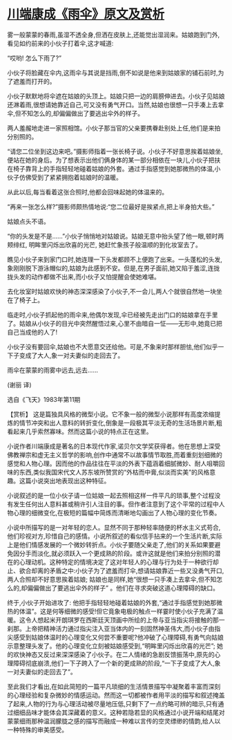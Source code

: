 # [川端康成《雨伞》原文及赏析](https://www.vrrw.net/wx/15420.html)

雾一般蒙蒙的春雨,虽湿不透全身,但洒在皮肤上,还能觉出湿润来。姑娘跑到门外,看见如约前来的小伙子打着伞,这才喊道:

“哎哟! 怎么下雨了?”

小伙子将脸藏在伞内,这雨伞与其说是挡雨,倒不如说是他来到姑娘家的铺石前时,为了遮羞而打开的。

小伙子默默地将伞遮在姑娘的头顶上。姑娘只把一边的肩膀伸进去。小伙子见姑娘还淋着雨,很想请她靠近自己,可又没有勇气开口。当然,姑娘也很想一只手凑上去拿伞,但不知怎么的,却偏偏做出了要逃出伞外的样子。

两人羞赧地走进一家照相馆。小伙子那当官的父亲要携眷赴别处上任,他们是来拍分别照的。

“请您二位坐到这边来吧。”摄影师指着一张长椅子说。小伙子不好意思挨着姑娘坐,便站在她的身后。为了想表示出他们俩身体的某一部分相依在一块儿,小伙子把扶在椅子靠背上的手指轻轻地碰着姑娘的外套。通过手指感觉到她那微热的体温,小伙子仿佛受到了紧紧拥抱着姑娘时的温暖。

从此以后,每当看着这张合照时,他都会回味起她的体温来的。

“再来一张怎么样?”摄影师颇热情地说:“您二位最好是挨紧点,把上半身拍大些。”

姑娘点头不语。

“你的头发是不是……”小伙子悄悄地对姑娘说。姑娘无意中抬头望了他一眼,顿时两颊绯红, 明眸里闪烁出欣喜的光芒, 她赶忙象孩子般温顺的到化妆室去了。

瞧见小伙子来到家门口时,她连理一下头发都顾不上便跑了出来。一头蓬松的头发,象刚刚脱下游泳帽似的,姑娘为此感到不安。但是,在男子面前,她又陷于羞涩,连拢拢头发的动作都做不出来,而小伙子又怕提醒会使她难堪。

去化妆室时姑娘欢快的神态深深感染了小伙子,不一会儿,两人个就很自然地一块坐在了椅子上。

临走时,小伙子抓起他的雨伞来,他偶尔发现,伞已经被先走出门口的姑娘拿在手里了。姑娘从小伙子的目光中突然醒悟过来,心里不由暗自一怔——无形中,她竟已把自己当成他的人了!

小伙子没有要回伞,姑娘也不大愿意交还给他。可是,不象来时那样胆怯,他们似乎一下子变成了大人,象一对夫妻似的走回去了。

雨伞在蒙蒙的雨雾中远去,远去……

(谢丽 译)

选自《飞天》1983年第11期



【赏析】 这是篇独具风格的微型小说。它不象一般的微型小说那样有高度浓缩提炼的情节冲突和出人意料的转折变化,倒象是一段极其平淡无奇的生活场景片断,粗看起来几乎索然寡味。然而这篇小说的特点正在这里。

小说作者川端康成是著名的日本现代作家,诺贝尔文学奖获得者。他在思想上深受佛教禅宗和虚无主义哲学的影响,创作中通常不以故事情节取胜,而着重刻划细微的感觉和人物心理。因而他的作品往往在平淡的外表下蕴涵着细腻微妙、耐人咀嚼回味的东西,类似我国宋代文人苏东坡所赞赏的“外枯而中膏,似淡而实美”的风格意趣。这篇小说突出地表现出这种特征。

小说叙述的是一位小伙子请一位姑娘一起去照相这样一件平凡的琐事,整个过程没有发生任何出人意料甚或稍许引人注目的事。但作者注意到了这个平常的过程中人物心理的细微变化,在极短的篇幅中简炼而清晰地勾画出了人物心理的变化节奏。

小说中所描写的是一对年轻的恋人。显然不同于那种轻率随便的杯水主义式苟合,他们珍视对方,珍惜自己的感情。小说所叙述的看似信手拈来的一个生活片断,实际上是他们情感发展的一个微妙转折点。小伙子要随父亲走了,他们的关系如果要避免因分手而淡化,就必须跃入一个更成熟的阶段。或许这就是他们来拍分别照的潜在的心理动机。这种特定的情境决定了这对年轻人的心理与行为处于一种欲行却止、欲合却离的矛盾之中:小伙子为了遮羞而打伞,想请姑娘靠近一些又没勇气开口,两人合照却不好意思挨着姑娘; 姑娘也是同样,她“很想一只手凑上去拿伞,但不知怎么的,却偏偏做出了要逃出伞外的样子” 。他们在寻求突破这道心理障碍的缺口。

终于,小伙子开始进攻了: 他把手指轻轻地碰着姑娘的外套,“通过手指感觉到她那微热的体温”。这是何等细微的感受!但它竟象电极的触点一样霎时使小伙子充满了温暖。这令人想起米开朗琪罗在西斯廷天顶画中所绘的上帝与亚当指尖将接触的那一刹那。上帝把精神活力通过指尖注入亚当体内的一刻固然神圣伟大,而小伙子由指尖感受到姑娘体温时的心理变化又何尝不重要呢?他冲破了心理障碍,有勇气向姑娘示意整理头发了。他的心理变化立刻被姑娘感受到,“明眸里闪烁出欣喜的光芒”; 她的欢快神态又反过来深深感染了小伙子。在二人情绪的急剧反馈振荡中,原先的心理障碍彻底崩溃,他们一下子跨入了一个新的更成熟的阶段,“一下子变成了大人,象一对夫妻似的走回去了”。

至此我们才看出,在如此简短的一篇平凡琐细的生活情景描写中凝聚着丰富而深刻的心理经验和复杂微妙的情感运动。然而这一切都被作者用平淡的描写和叙述掩盖了起来,人物的行为与心理活动被尽量地压低,只剩下了一点约略可辨的暗示,只有通过细细品味才能体会其深藏着的意义。这种若隐若显的风格通过小说开端和结尾对蒙蒙细雨那种温润朦胧之感的描写而融成一种难以言传的空灵缥缈的情韵,给人以一种特殊的审美感受。

